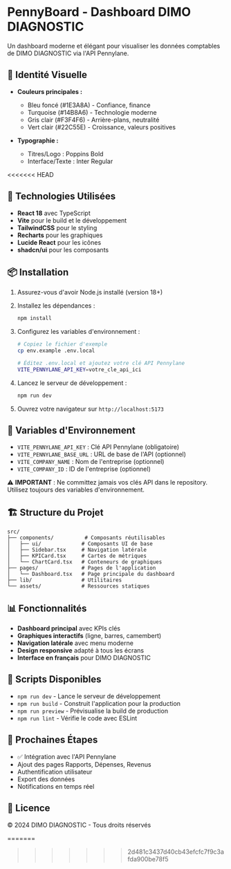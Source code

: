 # PennyBoard - Dashboard DIMO DIAGNOSTIC

Un dashboard moderne et élégant pour visualiser les données comptables de DIMO DIAGNOSTIC via l'API Pennylane.

## 🎨 Identité Visuelle

- **Couleurs principales :**
  - Bleu foncé (#1E3A8A) - Confiance, finance
  - Turquoise (#14B8A6) - Technologie moderne
  - Gris clair (#F3F4F6) - Arrière-plans, neutralité
  - Vert clair (#22C55E) - Croissance, valeurs positives

- **Typographie :**
  - Titres/Logo : Poppins Bold
  - Interface/Texte : Inter Regular

<<<<<<< HEAD
## 🚀 Technologies Utilisées

- **React 18** avec TypeScript
- **Vite** pour le build et le développement
- **TailwindCSS** pour le styling
- **Recharts** pour les graphiques
- **Lucide React** pour les icônes
- **shadcn/ui** pour les composants

## 📦 Installation

1. Assurez-vous d'avoir Node.js installé (version 18+)
2. Installez les dépendances :
   ```bash
   npm install
   ```

3. Configurez les variables d'environnement :
   ```bash
   # Copiez le fichier d'exemple
   cp env.example .env.local
   
   # Éditez .env.local et ajoutez votre clé API Pennylane
   VITE_PENNYLANE_API_KEY=votre_cle_api_ici
   ```

4. Lancez le serveur de développement :
   ```bash
   npm run dev
   ```

5. Ouvrez votre navigateur sur `http://localhost:5173`

## 🔐 Variables d'Environnement

- `VITE_PENNYLANE_API_KEY` : Clé API Pennylane (obligatoire)
- `VITE_PENNYLANE_BASE_URL` : URL de base de l'API (optionnel)
- `VITE_COMPANY_NAME` : Nom de l'entreprise (optionnel)
- `VITE_COMPANY_ID` : ID de l'entreprise (optionnel)

⚠️ **IMPORTANT** : Ne committez jamais vos clés API dans le repository. Utilisez toujours des variables d'environnement.

## 🏗️ Structure du Projet

```
src/
├── components/          # Composants réutilisables
│   ├── ui/             # Composants UI de base
│   ├── Sidebar.tsx     # Navigation latérale
│   ├── KPICard.tsx     # Cartes de métriques
│   └── ChartCard.tsx   # Conteneurs de graphiques
├── pages/              # Pages de l'application
│   └── Dashboard.tsx   # Page principale du dashboard
├── lib/                # Utilitaires
└── assets/             # Ressources statiques
```

## 📊 Fonctionnalités

- **Dashboard principal** avec KPIs clés
- **Graphiques interactifs** (ligne, barres, camembert)
- **Navigation latérale** avec menu moderne
- **Design responsive** adapté à tous les écrans
- **Interface en français** pour DIMO DIAGNOSTIC

## 🔧 Scripts Disponibles

- `npm run dev` - Lance le serveur de développement
- `npm run build` - Construit l'application pour la production
- `npm run preview` - Prévisualise la build de production
- `npm run lint` - Vérifie le code avec ESLint

## 🎯 Prochaines Étapes

- ✅ Intégration avec l'API Pennylane
- Ajout des pages Rapports, Dépenses, Revenus
- Authentification utilisateur
- Export des données
- Notifications en temps réel

## 📝 Licence

© 2024 DIMO DIAGNOSTIC - Tous droits réservés

=======
>>>>>>> 2d481c3437d40cb43efcfc7f9c3afda900be78f5
